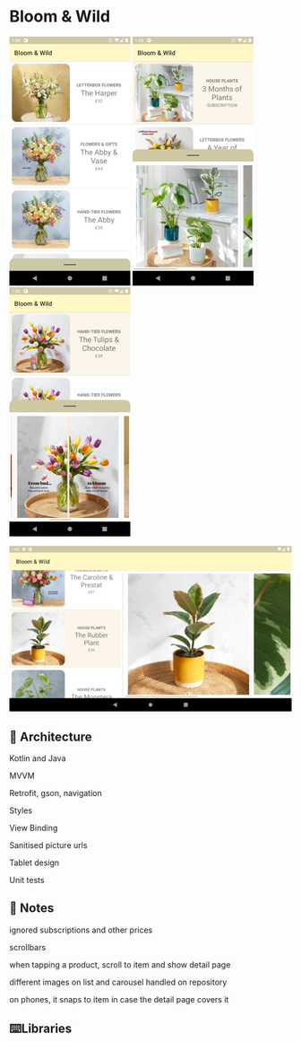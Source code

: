 # Bloom & Wild



![Phone screenshot](images/phone.png) ![Phone screenshot](images/phone_selected.png) ![Phone screenshot](images/phone_selected_2.png) 

![Phone screenshot](images/tablet.png)

## 📐 Architecture

Kotlin and Java

MVVM

Retrofit, gson, navigation

Styles

View Binding

Sanitised picture urls

Tablet design

Unit tests

## 📒 Notes

ignored subscriptions and other prices

scrollbars

when tapping a product, scroll to item and show detail page

different images on list and carousel handled on repository

on phones, it snaps to item in case the detail page covers it



## ⌨️Libraries









